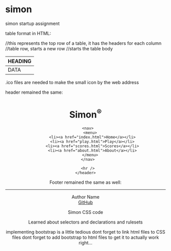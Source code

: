 # simon
simon startup assignment

table format in HTML:
<table>
  <thead>     //this represents the top row of a table, it has the headers for each column
    <tr>      //table row, starts a new row
      <th>HEADING</th>
    </tr>
  </thead>
  <tbody>     //starts the table body
    <tr>
      <td>DATA</td>
    </tr>
  </tbody>
</table>

.ico files are needed to make the small icon by the web address

header remained the same:
<!DOCTYPE html>
<html lang="en">
  <head>
    <meta charset="UTF-8" />
    <meta name="viewport" content="width=device-width, initial-scale=1.0" />
    <title>Scores</title>
    <link rel="icon" href="favicon.ico" />
  </head>
  <body>
    <header>
      <h1>Simon<sup>&reg;</sup></h1>

      <nav>
        <menu>
          <li><a href="index.html">Home</a></li>
          <li><a href="play.html">Play</a></li>
          <li><a href="scores.html">Scores</a></li>
          <li><a href="about.html">About</a></li>
        </menu>
      </nav>

      <hr />
    </header>

Footer remained the same as well:
        <footer>
            <hr />
            <span class="text-reset">Author Name</span>
            <br />
            <a href="https://github.com/littlerobin/simon">GitHub</a>
        </footer>
        
    
Simon CSS code
    
Learned about selectors and declarations and rulesets
    
implementing bootstrap is a little tedious
dont forget to link html files to CSS files
dont forget to add bootstrap to html files to get it to actually work right...

